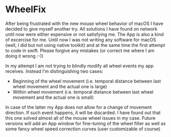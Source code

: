 # WheelFix
After being frustrated with the new mouse wheel behavior of macOS I have decided to give myself another try. All solutions I have found on network until now were either expensive or not satisfying me. The App is also a kind of excercise for me. Until now I was not writing any software for macOS (well, I did but not using native toolkit) and at the same time the first attempt to code in swift. Please forgive any mistakes (or correct me where I am doing it wrong :-))

In my attempt I am not trying to blindly modify all wheel events my app receives. Instead I'm distinguishing two cases:
* Beginning of the wheel movement (i.e. temporal distance between last wheel movement and the actual one is large)
* Within wheel movement (i.e. temporal distance between last wheel movement and the actual one is small)

In case of the latter my App does not allow for a change of movement direction. If such event happens, it will be discarded. I have found out that this one solved almost all of the mouse wheel issues in my case. Future versions will add an App window for fine-tuning of the wheel filter as well as some fancy wheel speed correction curves (user customizable of course)


